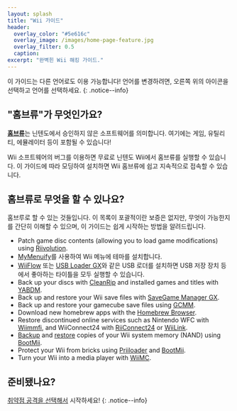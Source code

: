 ```yaml
---
layout: splash
title: "Wii 가이드"
header:
  overlay_color: "#5e616c"
  overlay_image: /images/home-page-feature.jpg
  overlay_filter: 0.5
  caption:
excerpt: "완벽힌 Wii 해킹 가이드."
---
```


이 가이드는 다른 언어로도 이용 가능합니다! 언어를 변경하려면, 오른쪽 위의 아이콘을 선택하고 언어를 선택하세요.
{: .notice--info}

## "홈브류"가 무엇인가요?

[**홈브류**](https://en.wikipedia.org/wiki/Homebrew_(video_games))는 닌텐도에서 승인하지 않은 소프트웨어를 의미합니다. 여기에는 게임, 유틸리티, 에뮬레이터 등이 포함될 수 있습니다!

Wii 소프트웨어의 버그를 이용하면 무료로 닌텐도 Wii에서 홈브류를 실행할 수 있습니다. 이 가이드에 따라 모딩하여 설치하면 Wii 홈브류에 쉽고 지속적으로 접속할 수 있습니다.

## 홈브류로 무엇을 할 수 있나요?

홈브루로 할 수 있는 것들입니다. 이 목록이 포괄적이란 보증은 없지만, 무엇이 가능한지를 간단히 이해할 수 있으며, 이 가이드는 쉽게 시작하는 방법을 알려드립니다.

- Patch game disc contents (allowing you to load game modifications) using [Riivolution](riivolution).
- [MyMenuify](themes)를 사용하여 Wii 메뉴에 테마를 설치합니다.
- [WiiFlow](wiiflow) 또는 [USB Loader GX](usbloadergx)와 같은 USB 로더를 설치하면 USB 저장 장치 등에서 좋아하는 타이틀을 모두 실행할 수 있습니다.
- Back up your discs with [CleanRip](/dump-games) and installed games and titles with [YABDM](dump-wads).
- Back up and restore your Wii save files with [SaveGame Manager GX](https://wiidatabase.de/downloads/wii-tools/savegame-manager-gx-beta/).
- Back up and restore your gamecube save files using [GCMM](gcsaves).
- Download new homebrew apps with the [Homebrew Browser](hbb).
- Restore discontinued online services such as Nintendo WFC with [Wiimmfi](wiimmfi), and WiiConnect24 with [RiiConnect24](riiconnect24) or [WiiLink](wiilink).
- [Backup](bootmii) and [restore](bootmiirecover) copies of your Wii system memory (NAND) using [BootMii](hbc).
- Protect your Wii from bricks using [Priiloader](priiloader) and [BootMii](bootmii).
- Turn your Wii into a media player with [WiiMC](https://oscwii.org/library/app/wiimc-ss).


## 준비됐나요?

[취약점 공격을 선택해서](get-started) 시작하세요!
{: .notice--info}
